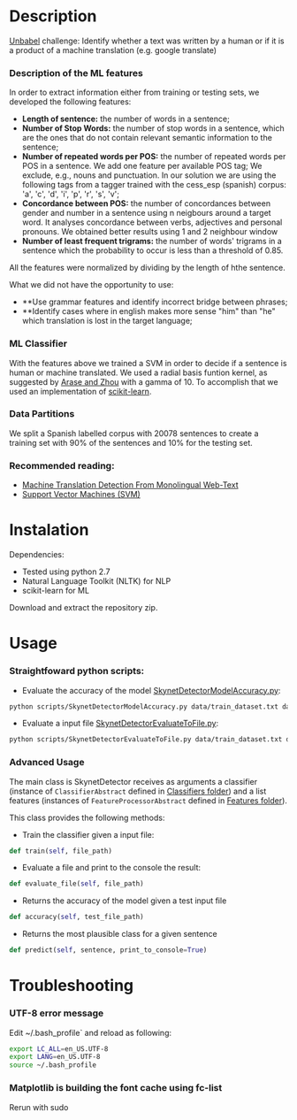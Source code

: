 # Description
[Unbabel](https://unbabel.com/) challenge: Identify whether a text was written by a human or if it is a product of a machine translation (e.g. google translate)

### Description of the ML features
In order to extract information either from training or testing sets, we developed the following features:
- **Length of sentence:** the number of words in a sentence;
- **Number of Stop Words:** the number of stop words in a sentence, which are the ones that do not contain relevant semantic information to the sentence;
- **Number of repeated words per POS:** the number of repeated words per POS in a sentence. We add one feature per available POS tag; We exclude, e.g., nouns and punctuation. In our solution we are using the following tags from a tagger trained with the cess_esp (spanish) corpus: 'a', 'c', 'd', 'i', 'p', 'r', 's', 'v';
- **Concordance between POS:** the number of concordances between gender and number in a sentence using n neigbours around a target word. It analyses concordance between verbs, adjectives and personal pronouns. We obtained better results using 1 and 2 neighbour window
- **Number of least frequent trigrams:** the number of words' trigrams in a sentence which the probability to occur is less than a threshold of 0.85.

All the features were normalized by dividing by the length of hthe sentence.

What we did not have the opportunity to use:
- **Use grammar features and identify incorrect bridge between phrases;
- **Identify cases where in english makes more sense "him" than "he" which translation is lost in the target language;

### ML Classifier
With the features above we trained a SVM in order to decide if a sentence is human or machine translated. We used a radial basis funtion
kernel, as suggested by [Arase and Zhou](http://www.aclweb.org/anthology/P13-1157) with a gamma of 10. To accomplish that we used an implementation
of [scikit-learn](http://scikit-learn.org/stable/modules/svm.html#classification).

### Data Partitions
We split a Spanish labelled corpus with 20078 sentences to create a training set with 90% of the sentences and 10% for the testing set.

### Recommended reading: 
- [Machine Translation Detection From Monolingual Web-Text](http://www.aclweb.org/anthology/P13-1157)
- [Support Vector Machines (SVM)](http://scikit-learn.org/stable/modules/svm.html)

# Instalation

Dependencies:
* Tested using python 2.7
* Natural Language Toolkit (NLTK) for NLP
* scikit-learn for ML

Download and extract the repository zip.

# Usage

### Straightfoward python scripts:
- Evaluate the accuracy of the model [SkynetDetectorModelAccuracy.py](https://github.com/joanap/MachineTranslationDetection/blob/master/scripts/SkynetDetectorModelAccuracy.py):

```sh
python scripts/SkynetDetectorModelAccuracy.py data/train_dataset.txt data/test_dataset.txt
```

- Evaluate a input file [SkynetDetectorEvaluateToFile.py](https://github.com/joanap/MachineTranslationDetection/blob/master/scripts/SkynetDetectorEvaluateToFile.py):

```sh
python scripts/SkynetDetectorEvaluateToFile.py data/train_dataset.txt data/test_dataset.txt > output.txt
```

### Advanced Usage

The main class is SkynetDetector receives as arguments a classifier (instance of `ClassifierAbstract` defined in
[Classifiers folder](https://github.com/joanap/MachineTranslationDetection/tree/master/scripts/Classifiers)) and a list 
 features (instances of `FeatureProcessorAbstract` defined in 
[Features folder](https://github.com/joanap/MachineTranslationDetection/tree/master/scripts/Features)).

This class provides the following methods:
- Train the classifier given a input file:

```python
def train(self, file_path)
```
- Evaluate a file and print to the console the result:

```python
def evaluate_file(self, file_path)
```
- Returns the accuracy of the model given a test input file

```python
def accuracy(self, test_file_path)
```
- Returns the most plausible class for a given sentence

```python
def predict(self, sentence, print_to_console=True)
```

# Troubleshooting

### UTF-8 error message

Edit ~/.bash_profile` and reload as following:

```sh
export LC_ALL=en_US.UTF-8
export LANG=en_US.UTF-8
source ~/.bash_profile
```

### Matplotlib is building the font cache using fc-list

Rerun with sudo
